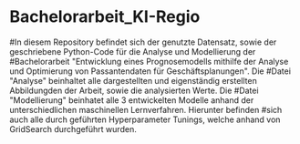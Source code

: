 # Bachelorarbeit_KI-Regio


#In diesem Repository befindet sich der genutzte Datensatz, sowie der geschriebene Python-Code für die Analyse und Modellierung der #Bachelorarbeit "Entwicklung eines Prognosemodells mithilfe der Analyse und Optimierung von Passantendaten für Geschäftsplanungen". Die #Datei "Analyse" beinhaltet alle dargestellten und eigenständig erstellten Abbildungden der Arbeit, sowie die analysierten Werte. Die #Datei "Modellierung" beinhatet alle 3 entwickelten Modelle anhand der unterschiedlichen maschinellen Lernverfahren. Hierunter befinden #sich auch alle durch geführten Hyperparameter Tunings, welche anhand von GridSearch durchgeführt wurden.
